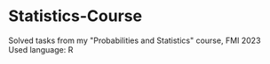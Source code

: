 # Statistics-Course
Solved tasks from my "Probabilities and Statistics" course, FMI 2023\
Used language: R
